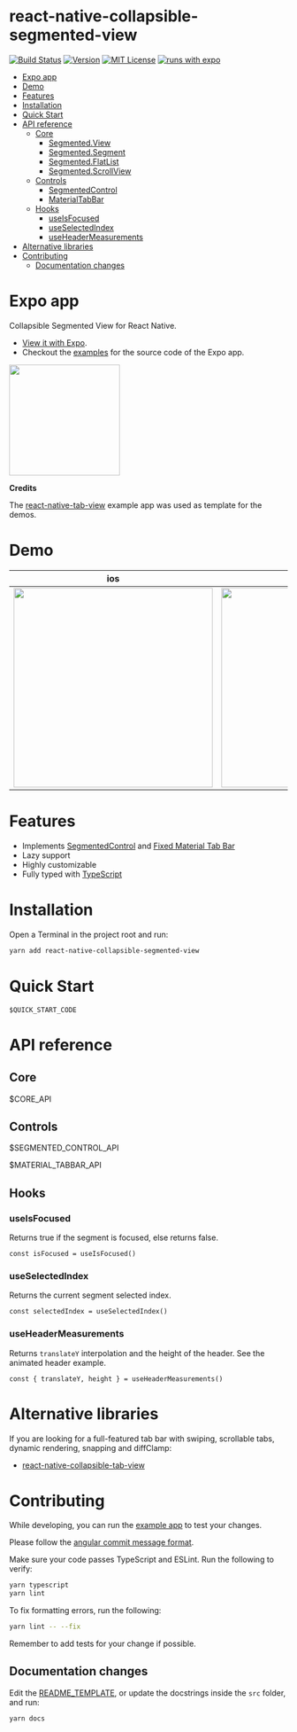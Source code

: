 # react-native-collapsible-segmented-view

[![Build Status][build-badge]][build]
[![Version][version-badge]][package]
[![MIT License][license-badge]][license]
[![runs with expo][expo-badge]][expo]

- [Expo app](#expo-app)
- [Demo](#demo)
- [Features](#features)
- [Installation](#installation)
- [Quick Start](#quick-start)
- [API reference](#api-reference)
  - [Core](#core)
    - [Segmented.View](#segmentedview)
    - [Segmented.Segment](#segmentedsegment)
    - [Segmented.FlatList](#segmentedflatlist)
    - [Segmented.ScrollView](#segmentedscrollview)
  - [Controls](#controls)
    - [SegmentedControl](#segmentedcontrol)
    - [MaterialTabBar](#materialtabbar)
  - [Hooks](#hooks)
    - [useIsFocused](#useisfocused)
    - [useSelectedIndex](#useselectedindex)
    - [useHeaderMeasurements](#useheadermeasurements)
- [Alternative libraries](#alternative-libraries)
- [Contributing](#contributing)
  - [Documentation changes](#documentation-changes)

# Expo app

Collapsible Segmented View for React Native.

- [View it with Expo](https://expo.io/@pedrobern/react-native-collapsible-segmented-view-demos).
- Checkout the [examples](https://github.com/PedroBern/react-native-collapsible-segmented-view/tree/main/example) for the source code of the Expo app.

<a href="https://expo.io/@pedrobern/react-native-collapsible-segmented-view-demos"><img src="https://api.qrserver.com/v1/create-qr-code/?size=400x400&data=exp://exp.host/@pedrobern/react-native-collapsible-segmented-view-demos" height="200px" width="200px"></a>

**Credits**

The [react-native-tab-view](https://github.com/satya164/react-native-tab-view) example app was used as template for the demos.

# Demo

|                                                        ios                                                         |                                                        android                                                         |
| :----------------------------------------------------------------------------------------------------------------: | :--------------------------------------------------------------------------------------------------------------------: |
| <img src="https://github.com/PedroBern/react-native-collapsible-segmented-view/raw/main/demo/ios.gif" width="360"> | <img src="https://github.com/PedroBern/react-native-collapsible-segmented-view/raw/main/demo/android.gif" width="360"> |

# Features

- Implements [SegmentedControl](https://developer.apple.com/design/human-interface-guidelines/ios/controls/segmented-controls/) and [Fixed Material Tab Bar](https://material.io/components/tabs)
- Lazy support
- Highly customizable
- Fully typed with [TypeScript](https://typescriptlang.org)

# Installation

Open a Terminal in the project root and run:

```sh
yarn add react-native-collapsible-segmented-view
```

# Quick Start

```tsx
$QUICK_START_CODE
```

# API reference

## Core

$CORE_API

## Controls

$SEGMENTED_CONTROL_API

$MATERIAL_TABBAR_API

## Hooks

### useIsFocused

Returns true if the segment is focused, else returns false.

```tsx
const isFocused = useIsFocused()
```

### useSelectedIndex

Returns the current segment selected index.

```tsx
const selectedIndex = useSelectedIndex()
```

### useHeaderMeasurements

Returns `translateY` interpolation and the height of the header. See the animated header example.

```tsx
const { translateY, height } = useHeaderMeasurements()
```

# Alternative libraries

If you are looking for a full-featured tab bar with swiping, scrollable tabs, dynamic rendering, snapping and diffClamp:

- [react-native-collapsible-tab-view](https://github.com/PedroBern/react-native-collapsible-tab-view)

# Contributing

While developing, you can run the [example app](/example/README.md) to test your changes.

Please follow the [angular commit message format](https://github.com/angular/angular/blob/master/CONTRIBUTING.md#-commit-message-format).

Make sure your code passes TypeScript and ESLint. Run the following to verify:

```sh
yarn typescript
yarn lint
```

To fix formatting errors, run the following:

```sh
yarn lint -- --fix
```

Remember to add tests for your change if possible.

## Documentation changes

Edit the [README_TEMPLATE](https://github.com/PedroBern/react-native-collapsible-segmented-view/tree/main/documentation/README_TEMPLATE.md), or update the docstrings inside the `src` folder, and run:

```sh
yarn docs
```

<!-- badges -->

[build-badge]: https://img.shields.io/circleci/build/github/PedroBern/react-native-collapsible-segmented-view/main.svg?style=flat-square
[build]: https://app.circleci.com/pipelines/github/PedroBern/react-native-collapsible-segmented-view
[version-badge]: https://img.shields.io/npm/v/react-native-collapsible-segmented-view.svg?style=flat-square
[package]: https://www.npmjs.com/package/react-native-collapsible-segmented-view
[license-badge]: https://img.shields.io/npm/l/react-native-collapsible-segmented-view.svg?style=flat-square
[license]: https://opensource.org/licenses/MIT
[expo-badge]: https://img.shields.io/badge/Runs%20with%20Expo-4630EB.svg?style=flat-square&logo=EXPO&labelColor=f3f3f3&logoColor=000
[expo]: https://github.com/expo/expo
